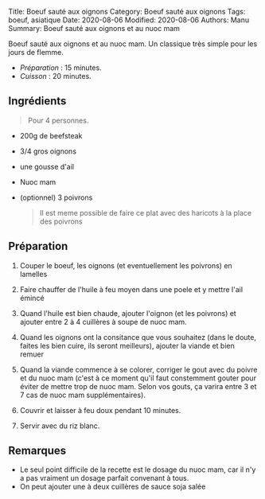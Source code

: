 Title: Boeuf sauté aux oignons
Category: Boeuf sauté aux oignons
Tags: boeuf, asiatique
Date: 2020-08-06
Modified: 2020-08-06
Authors: Manu
Summary: Boeuf sauté aux oignons et au nuoc mam

Boeuf sauté aux oignons et au nuoc mam. Un classique très simple pour les jours de flemme.


- *Préparation* : 15 minutes.
- *Cuisson* : 20 minutes.

## Ingrédients
> Pour 4 personnes.

- 200g de beefsteak
- 3/4 gros oignons
- une gousse d'ail
- Nuoc mam

- (optionnel) 3 poivrons

  > Il est meme possible de faire ce plat avec des haricots à la place des poivrons

## Préparation

  1. Couper le boeuf, les oignons (et eventuellement les poivrons) en lamelles

  2. Faire chauffer de l'huile à feu moyen dans une poele et y mettre l'ail émincé

  3. Quand l'huile est bien chaude, ajouter l'oignon (et les poivrons) et ajouter entre 2 à 4 cuillères à soupe de nuoc mam.
  
  4. Quand les oignons ont la consitance que vous souhaitez (dans le doute, faites les bien cuire, ils seront meilleurs), ajouter la viande et bien remuer

  5. Quand la viande commence à se colorer, corriger le gout avec du poivre et du nuoc mam (c'est à ce moment qu'il faut constemment gouter pour éviter de mettre trop de nuoc mam. Selon vos gouts, ça varira entre 3 et 7 cas de nuoc mam supplémentaires).

  6. Couvrir et laisser à feu doux pendant 10 minutes.
  
  7. Servir avec du riz blanc.

## Remarques

  - Le seul point difficile de la recette est le dosage du nuoc mam, car il n'y a pas vraiment un dosage parfait convenant à tous. 
  - On peut ajouter une à deux cuillères de sauce soja salée
